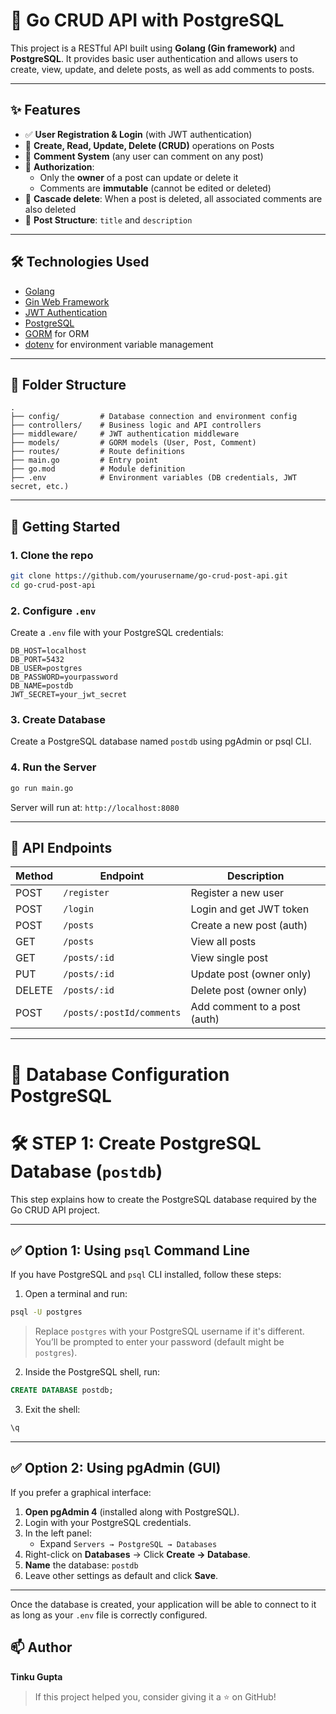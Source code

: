 
# 📘 Go CRUD API with PostgreSQL

This project is a RESTful API built using **Golang (Gin framework)** and **PostgreSQL**. It provides basic user authentication and allows users to create, view, update, and delete posts, as well as add comments to posts.

---

## ✨ Features

- ✅ **User Registration & Login** (with JWT authentication)
- 📝 **Create, Read, Update, Delete (CRUD)** operations on Posts
- 💬 **Comment System** (any user can comment on any post)
- 🔐 **Authorization**: 
  - Only the **owner** of a post can update or delete it
  - Comments are **immutable** (cannot be edited or deleted)
- 🔄 **Cascade delete**: When a post is deleted, all associated comments are also deleted
- 🧾 **Post Structure**: `title` and `description`

---

## 🛠️ Technologies Used

- [Golang](https://golang.org/)
- [Gin Web Framework](https://github.com/gin-gonic/gin)
- [JWT Authentication](https://github.com/golang-jwt/jwt)
- [PostgreSQL](https://www.postgresql.org/)
- [GORM](https://gorm.io/) for ORM
- [dotenv](https://github.com/joho/godotenv) for environment variable management

---

## 📁 Folder Structure

```
.
├── config/         # Database connection and environment config
├── controllers/    # Business logic and API controllers
├── middleware/     # JWT authentication middleware
├── models/         # GORM models (User, Post, Comment)
├── routes/         # Route definitions
├── main.go         # Entry point
├── go.mod          # Module definition
├── .env            # Environment variables (DB credentials, JWT secret, etc.)
```

---

## 🚀 Getting Started

### 1. Clone the repo

```bash
git clone https://github.com/yourusername/go-crud-post-api.git
cd go-crud-post-api
```

### 2. Configure `.env`

Create a `.env` file with your PostgreSQL credentials:

```env
DB_HOST=localhost
DB_PORT=5432
DB_USER=postgres
DB_PASSWORD=yourpassword
DB_NAME=postdb
JWT_SECRET=your_jwt_secret
```

### 3. Create Database

Create a PostgreSQL database named `postdb` using pgAdmin or psql CLI.

### 4. Run the Server

```bash
go run main.go
```

Server will run at: `http://localhost:8080`

---

## 🔌 API Endpoints

| Method | Endpoint                 | Description                  |
|--------|--------------------------|------------------------------|
| POST   | `/register`              | Register a new user          |
| POST   | `/login`                 | Login and get JWT token      |
| POST   | `/posts`                 | Create a new post (auth)     |
| GET    | `/posts`                 | View all posts               |
| GET    | `/posts/:id`             | View single post             |
| PUT    | `/posts/:id`             | Update post (owner only)     |
| DELETE | `/posts/:id`             | Delete post (owner only)     |
| POST   | `/posts/:postId/comments`| Add comment to a post (auth) |

---

# 📘 Database Configuration PostgreSQL

# 🛠 STEP 1: Create PostgreSQL Database (`postdb`)

This step explains how to create the PostgreSQL database required by the Go CRUD API project.

---

## ✅ Option 1: Using `psql` Command Line

If you have PostgreSQL and `psql` CLI installed, follow these steps:

1. Open a terminal and run:

```bash
psql -U postgres
```

> Replace `postgres` with your PostgreSQL username if it's different. You’ll be prompted to enter your password (default might be `postgres`).

2. Inside the PostgreSQL shell, run:

```sql
CREATE DATABASE postdb;
```

3. Exit the shell:

```sql
\q
```

---

## ✅ Option 2: Using pgAdmin (GUI)

If you prefer a graphical interface:

1. **Open pgAdmin 4** (installed along with PostgreSQL).
2. Login with your PostgreSQL credentials.
3. In the left panel:
   - Expand `Servers → PostgreSQL → Databases`
4. Right-click on **Databases** → Click **Create → Database**.
5. **Name** the database: `postdb`
6. Leave other settings as default and click **Save**.

---

Once the database is created, your application will be able to connect to it as long as your `.env` file is correctly configured.




## 📫 Author

**Tinku Gupta**

> If this project helped you, consider giving it a ⭐ on GitHub!
